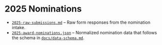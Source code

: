 # 2025 Nominations

- [`2025-raw-submissions.md`](2025-raw-submissions.md) – Raw form responses from the nomination intake.
- [`2025-award-nominations.json`](2025-award-nominations.json) – Normalized nomination data that follows the schema in [`docs/data-schema.md`](../../../docs/data-schema.md).
